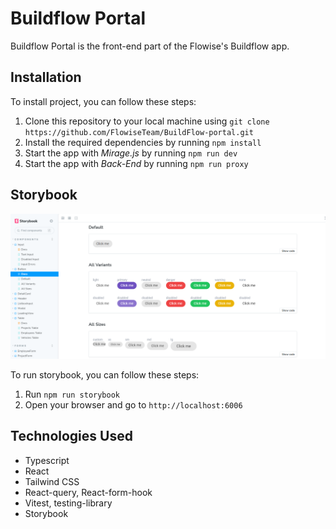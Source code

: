 # Buildflow Portal

Buildflow Portal is the front-end part of the Flowise's Buildflow app.

## Installation

To install project, you can follow these steps:

1.  Clone this repository to your local machine using `git clone https://github.com/FlowiseTeam/BuildFlow-portal.git`
2.  Install the required dependencies by running `npm install`
3.  Start the app with _Mirage.js_ by running `npm run dev`
4.  Start the app with _Back-End_ by running `npm run proxy`

## Storybook

![Storybook](./assets/storybook.png)

To run storybook, you can follow these steps:

1.  Run `npm run storybook`
2.  Open your browser and go to `http://localhost:6006`

## Technologies Used

- Typescript
- React
- Tailwind CSS
- React-query, React-form-hook
- Vitest, testing-library
- Storybook
